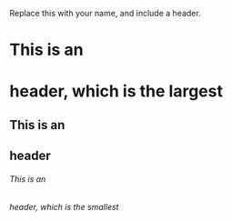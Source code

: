 Replace this with your name, and include a header.

# This is an <h1> header, which is the largest

  ## This is an <h2> header

  ###### This is an <h6> header, which is the smallest
